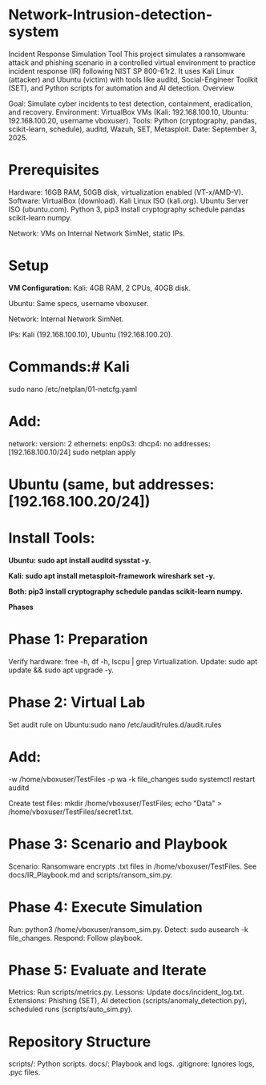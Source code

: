 # Network-Intrusion-detection-system
Incident Response Simulation Tool
This project simulates a ransomware attack and phishing scenario in a controlled virtual environment to practice incident response (IR) following NIST SP 800-61r2. It uses Kali Linux (attacker) and Ubuntu (victim) with tools like auditd, Social-Engineer Toolkit (SET), and Python scripts for automation and AI detection.
Overview

Goal: Simulate cyber incidents to test detection, containment, eradication, and recovery.
Environment: VirtualBox VMs (Kali: 192.168.100.10, Ubuntu: 192.168.100.20, username vboxuser).
Tools: Python (cryptography, pandas, scikit-learn, schedule), auditd, Wazuh, SET, Metasploit.
Date: September 3, 2025.

# Prerequisites

Hardware: 16GB RAM, 50GB disk, virtualization enabled (VT-x/AMD-V).
Software:
VirtualBox (download).
Kali Linux ISO (kali.org).
Ubuntu Server ISO (ubuntu.com).
Python 3, pip3 install cryptography schedule pandas scikit-learn numpy.


Network: VMs on Internal Network SimNet, static IPs.

# Setup

**VM Configuration:**
Kali: 4GB RAM, 2 CPUs, 40GB disk.

Ubuntu: Same specs, username vboxuser.

Network: Internal Network SimNet.

IPs: Kali (192.168.100.10), Ubuntu (192.168.100.20).
# Commands:# Kali
sudo nano /etc/netplan/01-netcfg.yaml

# Add:
network:
  version: 2
  ethernets:
    enp0s3:
      dhcp4: no
      addresses: [192.168.100.10/24]
sudo netplan apply
# Ubuntu (same, but addresses: [192.168.100.20/24])




# Install Tools:

**Ubuntu: sudo apt install auditd sysstat -y.**

**Kali: sudo apt install metasploit-framework wireshark set -y.**

**Both: pip3 install cryptography schedule pandas scikit-learn numpy.**



**Phases**
# Phase 1: Preparation

Verify hardware: free -h, df -h, lscpu | grep Virtualization.
Update: sudo apt update && sudo apt upgrade -y.

# Phase 2: Virtual Lab

Set audit rule on Ubuntu:sudo nano /etc/audit/rules.d/audit.rules
# Add:
-w /home/vboxuser/TestFiles -p wa -k file_changes
sudo systemctl restart auditd


Create test files: mkdir /home/vboxuser/TestFiles; echo "Data" > /home/vboxuser/TestFiles/secret1.txt.

# Phase 3: Scenario and Playbook

Scenario: Ransomware encrypts .txt files in /home/vboxuser/TestFiles.
See docs/IR_Playbook.md and scripts/ransom_sim.py.

# Phase 4: Execute Simulation

Run: python3 /home/vboxuser/ransom_sim.py.
Detect: sudo ausearch -k file_changes.
Respond: Follow playbook.

# Phase 5: Evaluate and Iterate

Metrics: Run scripts/metrics.py.
Lessons: Update docs/incident_log.txt.
Extensions: Phishing (SET), AI detection (scripts/anomaly_detection.py), scheduled runs (scripts/auto_sim.py).

# Repository Structure

scripts/: Python scripts.
docs/: Playbook and logs.
.gitignore: Ignores logs, .pyc files.
